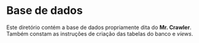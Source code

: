 ﻿Base de dados
============================

Este diretório contém a base de dados propriamente dita do **Mr. Crawler**.
Também constam as instruções de criação das tabelas do banco e _views_.
